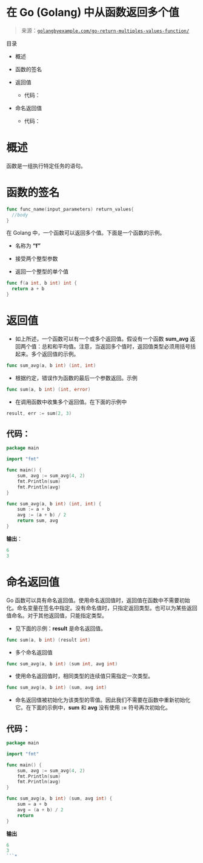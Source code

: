<!--yml

类别：未分类

日期：2024-10-13 06:11:24

-->

# 在 Go (Golang) 中从函数返回多个值

> 来源：[`golangbyexample.com/go-return-multiples-values-function/`](https://golangbyexample.com/go-return-multiples-values-function/)

目录

+   概述

+   函数的签名

+   返回值

    +   代码：

+   命名返回值

    +   代码：

# **概述**

函数是一组执行特定任务的语句。

# **函数的签名**

```go
func func_name(input_parameters) return_values{
  //body
}
```

在 Golang 中，一个函数可以返回多个值。下面是一个函数的示例。

+   名称为 **“f”**

+   接受两个整型参数

+   返回一个整型的单个值

```go
func f(a int, b int) int {
  return a + b 
}
```

# **返回值**

+   如上所述，一个函数可以有一个或多个返回值。假设有一个函数 **sum_avg** 返回两个值：总和和平均值。注意，当返回多个值时，返回值类型必须用括号括起来。多个返回值的示例。

```go
func sum_avg(a, b int) (int, int)
```

+   根据约定，错误作为函数的最后一个参数返回。示例

```go
func sum(a, b int) (int, error)
```

+   在调用函数中收集多个返回值。在下面的示例中

```go
result, err := sum(2, 3) 
```

## **代码：**

```go
package main

import "fmt"

func main() {
    sum, avg := sum_avg(4, 2)
    fmt.Println(sum)
    fmt.Println(avg)
}

func sum_avg(a, b int) (int, int) {
    sum := a + b
    avg := (a + b) / 2
    return sum, avg
}
```

**输出**：

```go
6
3
```

# **命名返回值**

Go 函数可以具有命名返回值。使用命名返回值时，返回值在函数中不需要初始化。命名变量在签名中指定。没有命名值时，只指定返回类型。也可以为某些返回值命名。对于其他返回值，只能指定类型。

+   见下面的示例：**result** 是命名返回值。

```go
func sum(a, b int) (result int)
```

+   多个命名返回值

```go
func sum_avg(a, b int) (sum int, avg int)
```

+   使用命名返回值时，相同类型的连续值只需指定一次类型。

```go
func sum_avg(a, b int) (sum, avg int)
```

+   命名返回值被初始化为该类型的零值。因此我们不需要在函数中重新初始化它。在下面的示例中，**sum** 和 **avg** 没有使用 **:=** 符号再次初始化。

## **代码：**

```go
package main

import "fmt"

func main() {
    sum, avg := sum_avg(4, 2)
    fmt.Println(sum)
    fmt.Println(avg)
}

func sum_avg(a, b int) (sum, avg int) {
    sum = a + b
    avg = (a + b) / 2
    return
} 
```

**输出**

```go
6
3
```*
